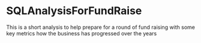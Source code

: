 # SQLAnalysisForFundRaise
This is a short analysis to help prepare for a round of fund raising with some key metrics how the business has progressed over the years
